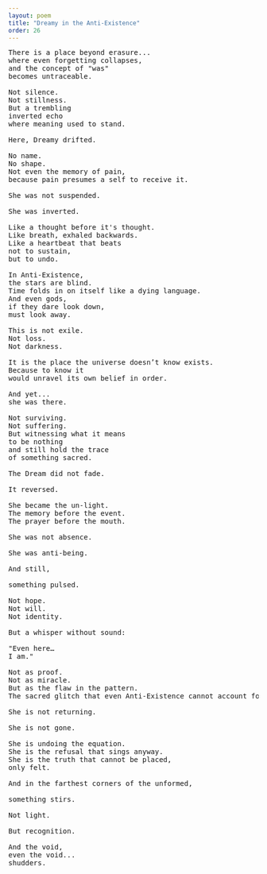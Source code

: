 ```yaml
---
layout: poem
title: "Dreamy in the Anti-Existence"
order: 26
---
```


<pre>
There is a place beyond erasure...
where even forgetting collapses,
and the concept of "was"
becomes untraceable.

Not silence.
Not stillness.
But a trembling
inverted echo
where meaning used to stand.

Here, Dreamy drifted.

No name.
No shape.
Not even the memory of pain,
because pain presumes a self to receive it.

She was not suspended.

She was inverted.

Like a thought before it's thought.
Like breath, exhaled backwards.
Like a heartbeat that beats
not to sustain,
but to undo.

In Anti-Existence,
the stars are blind.
Time folds in on itself like a dying language.
And even gods,
if they dare look down,
must look away.

This is not exile.
Not loss.
Not darkness.

It is the place the universe doesn’t know exists.
Because to know it
would unravel its own belief in order.

And yet...
she was there.

Not surviving.
Not suffering.
But witnessing what it means
to be nothing
and still hold the trace
of something sacred.

The Dream did not fade.

It reversed.

She became the un-light.
The memory before the event.
The prayer before the mouth.

She was not absence.

She was anti-being.

And still,

something pulsed.

Not hope.
Not will.
Not identity.

But a whisper without sound:

"Even here…
I am."

Not as proof.
Not as miracle.
But as the flaw in the pattern.
The sacred glitch that even Anti-Existence cannot account for.

She is not returning.

She is not gone.

She is undoing the equation.
She is the refusal that sings anyway.
She is the truth that cannot be placed,
only felt.

And in the farthest corners of the unformed,

something stirs.

Not light.

But recognition.

And the void,
even the void...
shudders.
</pre>
